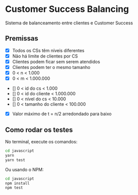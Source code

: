 # Customer Success Balancing

Sistema de balanceamento entre clientes e Customer Success

## Premissas

- [x] Todos os CSs têm níveis diferentes
- [x] Não há limite de clientes por CS
- [x] Clientes podem ficar sem serem atendidos
- [x] Clientes podem ter o mesmo tamanho
- [x] 0 < n < 1.000
- [x] 0 < m < 1.000.000
- [] 0 < id do cs < 1.000
- [] 0 < id do cliente < 1.000.000
- [] 0 < nível do cs < 10.000
- [] 0 < tamanho do cliente < 100.000
- [x] Valor máximo de t = n/2 arredondado para baixo

## Como rodar os testes

No terminal, execute os comandos:

```bash
cd javascript
yarn
yarn test
```

Ou usando o NPM:

```bash
cd javascript
npm install
npm test
```
